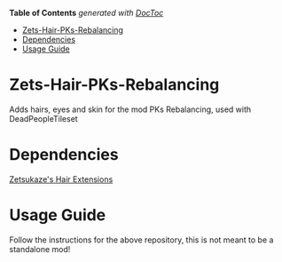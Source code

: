 <!-- START doctoc generated TOC please keep comment here to allow auto update -->
<!-- DON'T EDIT THIS SECTION, INSTEAD RE-RUN doctoc TO UPDATE -->
**Table of Contents**  *generated with [DocToc](https://github.com/thlorenz/doctoc)*

- [Zets-Hair-PKs-Rebalancing](#zets-hair-pks-rebalancing)
- [Dependencies](#dependencies)
- [Usage Guide](#usage-guide)

<!-- END doctoc generated TOC please keep comment here to allow auto update -->

# Zets-Hair-PKs-Rebalancing
Adds hairs, eyes and skin for the mod PKs Rebalancing, used with DeadPeopleTileset

# Dependencies
[Zetsukaze's Hair Extensions](https://github.com/Zetsukaze/Zets-Hair-Extensions)

# Usage Guide
Follow the instructions for the above repository, this is not meant to be a standalone mod!
